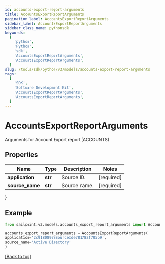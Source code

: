 ```yaml
---
id: accounts-export-report-arguments
title: AccountsExportReportArguments
pagination_label: AccountsExportReportArguments
sidebar_label: AccountsExportReportArguments
sidebar_class_name: pythonsdk
keywords:
  [
    'python',
    'Python',
    'sdk',
    'AccountsExportReportArguments',
    'AccountsExportReportArguments',
  ]
slug: /tools/sdk/python/v3/models/accounts-export-report-arguments
tags:
  [
    'SDK',
    'Software Development Kit',
    'AccountsExportReportArguments',
    'AccountsExportReportArguments',
  ]
---
```


# AccountsExportReportArguments

Arguments for Account Export report (ACCOUNTS)

## Properties

| Name            | Type    | Description  | Notes      |
| --------------- | ------- | ------------ | ---------- |
| **application** | **str** | Source ID.   | [required] |
| **source_name** | **str** | Source name. | [required] |

}

## Example

```python
from sailpoint.v3.models.accounts_export_report_arguments import AccountsExportReportArguments

accounts_export_report_arguments = AccountsExportReportArguments(
application='2c9180897eSourceIde781782f705b9',
source_name='Active Directory'
)

```

[[Back to top]](#)
